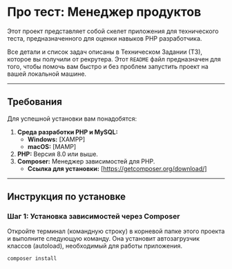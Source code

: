 # Про тест: Менеджер продуктов

Этот проект представляет собой скелет приложения для технического теста, предназначенного для оценки навыков PHP разработчика.

Все детали и список задач описаны в Техническом Задании (ТЗ), которое вы получили от рекрутера. Этот `README` файл предназначен для того, чтобы помочь вам быстро и без проблем запустить проект на вашей локальной машине.

---

## Требования

Для успешной установки вам понадобятся:

1.  **Среда разработки PHP и MySQL:**
    *   **Windows:** [XAMPP]
    *   **macOS:** [MAMP]
2.  **PHP:** Версия 8.0 или выше.
3.  **Composer:** Менеджер зависимостей для PHP.
    *   **Ссылка для установки:** [https://getcomposer.org/download/]

---

## Инструкция по установке

### Шаг 1: Установка зависимостей через Composer

Откройте терминал (командную строку) в корневой папке этого проекта и выполните следующую команду. Она установит автозагрузчик классов (autoload), необходимый для работы приложения.

```bash
composer install